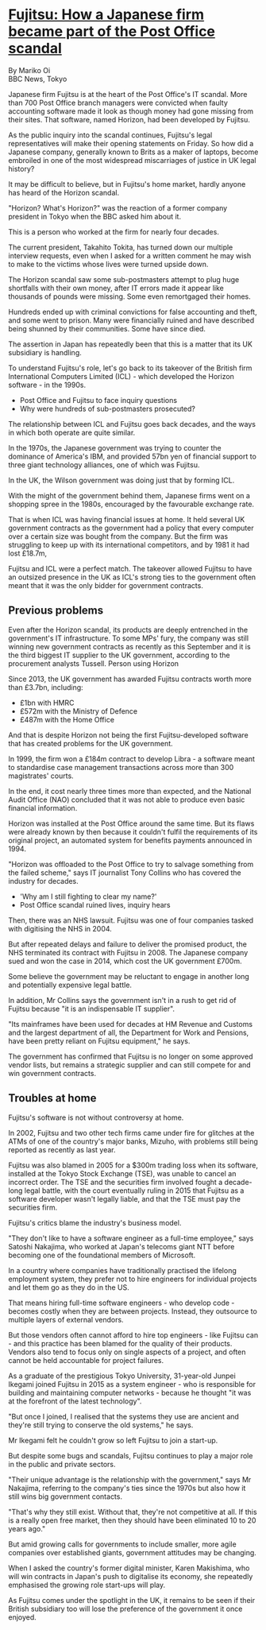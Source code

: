 # [Fujitsu: How a Japanese firm became part of the Post Office scandal](https://www.bbc.com/news/business-61020075)

By Mariko Oi  
BBC News, Tokyo

Japanese firm Fujitsu is at the heart of the Post Office's IT scandal. More than 700 Post Office branch managers were convicted when faulty accounting software made it look as though money had gone missing from their sites. That software, named Horizon, had been developed by Fujitsu.

As the public inquiry into the scandal continues, Fujitsu's legal representatives will make their opening statements on Friday. So how did a Japanese company, generally known to Brits as a maker of laptops, become embroiled in one of the most widespread miscarriages of justice in UK legal history?

It may be difficult to believe, but in Fujitsu's home market, hardly anyone has heard of the Horizon scandal.

"Horizon? What's Horizon?" was the reaction of a former company president in Tokyo when the BBC asked him about it.

This is a person who worked at the firm for nearly four decades.

The current president, Takahito Tokita, has turned down our multiple interview requests, even when I asked for a written comment he may wish to make to the victims whose lives were turned upside down.

The Horizon scandal saw some sub-postmasters attempt to plug huge shortfalls with their own money, after IT errors made it appear like thousands of pounds were missing. Some even remortgaged their homes.

Hundreds ended up with criminal convictions for false accounting and theft, and some went to prison. Many were financially ruined and have described being shunned by their communities. Some have since died.

The assertion in Japan has repeatedly been that this is a matter that its UK subsidiary is handling.

To understand Fujitsu's role, let's go back to its takeover of the British firm International Computers Limited (ICL) - which developed the Horizon software - in the 1990s.

- Post Office and Fujitsu to face inquiry questions
- Why were hundreds of sub-postmasters prosecuted?

The relationship between ICL and Fujitsu goes back decades, and the ways in which both operate are quite similar.

In the 1970s, the Japanese government was trying to counter the dominance of America's IBM, and provided 57bn yen of financial support to three giant technology alliances, one of which was Fujitsu.

In the UK, the Wilson government was doing just that by forming ICL.

With the might of the government behind them, Japanese firms went on a shopping spree in the 1980s, encouraged by the favourable exchange rate.

That is when ICL was having financial issues at home. It held several UK government contracts as the government had a policy that every computer over a certain size was bought from the company. But the firm was struggling to keep up with its international competitors, and by 1981 it had lost £18.7m,

Fujitsu and ICL were a perfect match. The takeover allowed Fujitsu to have an outsized presence in the UK as ICL's strong ties to the government often meant that it was the only bidder for government contracts.

## Previous problems

Even after the Horizon scandal, its products are deeply entrenched in the government's IT infrastructure. To some MPs' fury, the company was still winning new government contracts as recently as this September and it is the third biggest IT supplier to the UK government, according to the procurement analysts Tussell.
Person using Horizon

Since 2013, the UK government has awarded Fujitsu contracts worth more than £3.7bn, including:

- £1bn with HMRC
- £572m with the Ministry of Defence
- £487m with the Home Office

And that is despite Horizon not being the first Fujitsu-developed software that has created problems for the UK government.

In 1999, the firm won a £184m contract to develop Libra - a software meant to standardise case management transactions across more than 300 magistrates' courts.

In the end, it cost nearly three times more than expected, and the National Audit Office (NAO) concluded that it was not able to produce even basic financial information.

Horizon was installed at the Post Office around the same time. But its flaws were already known by then because it couldn't fulfil the requirements of its original project, an automated system for benefits payments announced in 1994.

"Horizon was offloaded to the Post Office to try to salvage something from the failed scheme," says IT journalist Tony Collins who has covered the industry for decades.

- 'Why am I still fighting to clear my name?'
- Post Office scandal ruined lives, inquiry hears

Then, there was an NHS lawsuit. Fujitsu was one of four companies tasked with digitising the NHS in 2004.

But after repeated delays and failure to deliver the promised product, the NHS terminated its contract with Fujitsu in 2008. The Japanese company sued and won the case in 2014, which cost the UK government £700m.

Some believe the government may be reluctant to engage in another long and potentially expensive legal battle.

In addition, Mr Collins says the government isn't in a rush to get rid of Fujitsu because "it is an indispensable IT supplier".

"Its mainframes have been used for decades at HM Revenue and Customs and the largest department of all, the Department for Work and Pensions, have been pretty reliant on Fujitsu equipment," he says.

The government has confirmed that Fujitsu is no longer on some approved vendor lists, but remains a strategic supplier and can still compete for and win government contracts.

## Troubles at home

Fujitsu's software is not without controversy at home.

In 2002, Fujitsu and two other tech firms came under fire for glitches at the ATMs of one of the country's major banks, Mizuho, with problems still being reported as recently as last year.

Fujitsu was also blamed in 2005 for a $300m trading loss when its software, installed at the Tokyo Stock Exchange (TSE), was unable to cancel an incorrect order. The TSE and the securities firm involved fought a decade-long legal battle, with the court eventually ruling in 2015 that Fujitsu as a software developer wasn't legally liable, and that the TSE must pay the securities firm.

Fujitsu's critics blame the industry's business model.

"They don't like to have a software engineer as a full-time employee," says Satoshi Nakajima, who worked at Japan's telecoms giant NTT before becoming one of the foundational members of Microsoft.

In a country where companies have traditionally practised the lifelong employment system, they prefer not to hire engineers for individual projects and let them go as they do in the US.

That means hiring full-time software engineers - who develop code - becomes costly when they are between projects. Instead, they outsource to multiple layers of external vendors.

But those vendors often cannot afford to hire top engineers - like Fujitsu can - and this practice has been blamed for the quality of their products. Vendors also tend to focus only on single aspects of a project, and often cannot be held accountable for project failures.

As a graduate of the prestigious Tokyo University, 31-year-old Junpei Ikegami joined Fujitsu in 2015 as a system engineer - who is responsible for building and maintaining computer networks - because he thought "it was at the forefront of the latest technology".

"But once I joined, I realised that the systems they use are ancient and they're still trying to conserve the old systems," he says.

Mr Ikegami felt he couldn't grow so left Fujitsu to join a start-up.

But despite some bugs and scandals, Fujitsu continues to play a major role in the public and private sectors.

"Their unique advantage is the relationship with the government," says Mr Nakajima, referring to the company's ties since the 1970s but also how it still wins big government contacts.

"That's why they still exist. Without that, they're not competitive at all. If this is a really open free market, then they should have been eliminated 10 to 20 years ago."

But amid growing calls for governments to include smaller, more agile companies over established giants, government attitudes may be changing.

When I asked the country's former digital minister, Karen Makishima, who will win contracts in Japan's push to digitalise its economy, she repeatedly emphasised the growing role start-ups will play.

As Fujitsu comes under the spotlight in the UK, it remains to be seen if their British subsidiary too will lose the preference of the government it once enjoyed.
